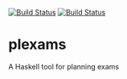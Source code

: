 [![Build Status](https://travis-ci.org/obcode/plexams.svg?branch=master)](https://travis-ci.org/obcode/plexams)
[![Build Status](https://terraform.cs.hm.edu/jenkins/buildStatus/icon?job=obcode/plexams/master)](https://terraform.cs.hm.edu/jenkins/job/obcode/plexams/master)

# plexams
A Haskell tool for planning exams

